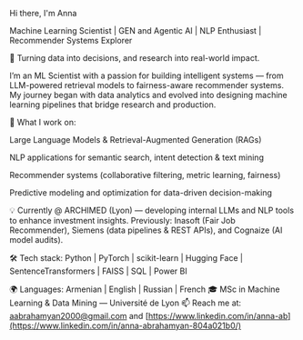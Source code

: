 Hi there, I'm Anna

Machine Learning Scientist | GEN and Agentic AI | NLP Enthusiast | Recommender Systems Explorer

🚀 Turning data into decisions, and research into real-world impact.

I’m an ML Scientist with a passion for building intelligent systems — from LLM-powered retrieval models to fairness-aware recommender systems.
My journey began with data analytics and evolved into designing machine learning pipelines that bridge research and production.

🧠 What I work on:

Large Language Models & Retrieval-Augmented Generation (RAGs)

NLP applications for semantic search, intent detection & text mining

Recommender systems (collaborative filtering, metric learning, fairness)

Predictive modeling and optimization for data-driven decision-making


💡 Currently @ ARCHIMED (Lyon) — developing internal LLMs and NLP tools to enhance investment insights.
Previously: Inasoft (Fair Job Recommender), Siemens (data pipelines & REST APIs), and Cognaize (AI model audits).

🛠 Tech stack:
Python | PyTorch | scikit-learn | Hugging Face | SentenceTransformers | FAISS | SQL | Power BI


🌍 Languages: Armenian | English | Russian | French
🎓 MSc in Machine Learning & Data Mining — Université de Lyon
📫 Reach me at: aabrahamyan2000@gmail.com and [https://www.linkedin.com/in/anna-ab](https://www.linkedin.com/in/anna-abrahamyan-804a021b0/)
